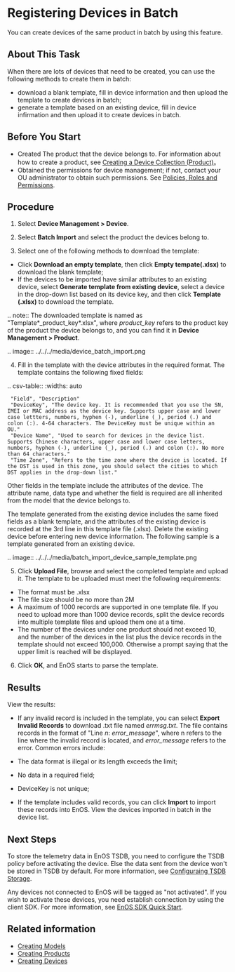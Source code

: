 # Registering Devices in Batch

You can create devices of the same product in batch by using this feature.

## About This Task

When there are lots of devices that need to be created, you can use the following methods to create them in batch:
- download a blank template, fill in device information and then upload the template to create devices in batch;
- generate a template based on an existing device, fill in device infirmation and then upload it to create devices in batch.

##  Before You Start

- Created The product that the device belongs to. For information about how to create a product, see [Creating a Device Collection (Product)](creating_product)。
- Obtained the permissions for device management; if not, contact your OU administrator to obtain such permissions. See [Policies, Roles and Permissions](/docs/iam/en/latest/access_policy).

## Procedure

1. Select **Device Management > Device**.

2. Select **Batch Import** and select the product the devices belong to.

3. Select one of the following methods to download the template:

  - Click **Download an empty template**, then click **Empty tempate(.xlsx)** to download the blank template;
  - If the devices to be imported have similar attributes to an existing device, select **Generate template from existing device**, select a device in the drop-down list based on its device key, and then click **Template (.xlsx)** to download the template.

  .. note:: The downloaded template is named as \"Template*\_product\_key*\.xlsx\", where *product_key* refers to the product key of the product the device belongs to, and you can find it in **Device Management > Product**.

  .. image:: ../../../media/device_batch_import.png

4. Fill in the template with the device attributes in the required format. The template contains the following fixed fields:

  .. csv-table::
     :widths: auto

     "Field", "Description"
     "DeviceKey", "The device key. It is recommended that you use the SN, IMEI or MAC address as the device key. Supports upper case and lower case lettters, numbers, hyphen (-), underline (_), period (.) and colon (:). 4-64 characters. The DeviceKey must be unique within an OU."
     "Device Name", "Used to search for devices in the device list. Supports Chinese characters, upper case and lower case letters, numbers, hyphen (-), underline (_), period (.) and colon (:). No more than 64 characters."
     "Time Zone", "Refers to the time zone where the device is located. If the DST is used in this zone, you should select the cities to which DST applies in the drop-down list."

  Other fields in the template include the attributes of the device. The attribute name, data type and whether the field is required are all inherited from the model that the device belongs to.

  The template generated from the existing device includes the same fixed fields as a blank template, and the attributes of the existing device is recorded at the 3rd line in this template file (.xlsx). Delete the existing device before entering new device information. The following sample is a template generated from an existing device.

  .. image:: ../../../media/batch_import_device_sample_template.png

5. Click **Upload File**, browse and select the completed template and upload it. The template to be uploaded must meet the following requirements:
  - The format must be .xlsx
  - The file size should be no more than 2M
  - A maximum of 1000 records are supported in one template file. If you need to upload more than 1000 device records, split the device records into multiple template files and upload them one at a time.
  - The number of the devices under one product should not exceed 10, and the number of the devices in the list plus the device records in the template should not exceed 100,000. Otherwise a prompt saying that the upper limit is reached will be displayed.

6. Click **OK**, and EnOS starts to parse the template.

## Results

View the results:
- If any invalid record is included in the template, you can select **Export Invalid Records** to download .txt file named _errmsg.txt_. The file contains records in the format of "Line *n*: *error_message*", where n refers to the line where the invalid record is located, and *error_message* refers to the error. Common errors include:

 - The data format is illegal or its length exceeds the limit;
 - No data in a required field;
 - DeviceKey is not unique;


- If the template includes valid records, you can click **Import** to import these records into EnOS. View the devices imported in batch in the device list.

## Next Steps

To store the telemetry data in EnOS TSDB, you need to configure the TSDB policy before activating the device. Else the data sent from the device won't be stored in TSDB by default. For more information, see [Configuraing TSDB Storage](/docs/data-asset/en/latest/configuring_tsdb_storage).

Any devices not connected to EnOS will be tagged as "not activated". If you wish to activate these devices, you need establish connection by using the client SDK. For more information, see [EnOS SDK Quick Start](/docs/app-development/en/latest/gettingstarted_sdk.html).

## Related information

- [Creating Models](../../model/creating_model)
- [Creating Products](creating_product)
- [Creating Devices](creating_device)
